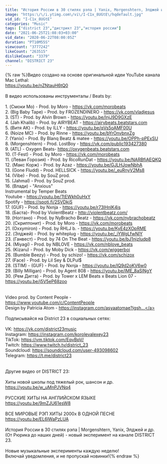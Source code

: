 ```yaml
---
title: "История России в 30 стилях рэпа | Yanix, Morgenshtern, Элджей и др."
image: "https:\/\/i.ytimg.com\/vi\/I-C1x_8UGtE\/hqdefault.jpg"
vid_id: "I-C1x_8UGtE"
categories: "Music"
tags: ["district 23","дистрикт 23","история россии"]
date: "2021-06-25T21:08:03+03:00"
vid_date: "2020-06-22T08:00:05Z"
duration: "PT10M55S"
viewcount: "3777242"
likeCount: "263515"
dislikeCount: "3379"
channel: "DISTRICT 23"
---
```

{% raw %}Видео создано на основе оригинальной идеи YouTube канала Mac Lethal:<br /><a rel="nofollow" target="blank" href="https://youtu.be/nZNtauH6tQ0">https://youtu.be/nZNtauH6tQ0</a><br /><br />В видео использованы инструменталы / Beats by: <br /><br />1. (Смоки Мо) - Prod. by Moro - <a rel="nofollow" target="blank" href="https://vk.com/morobeats">https://vk.com/morobeats</a><br />2. (Big Baby Tape) - Prod. by FROZENDINERO - <a rel="nofollow" target="blank" href="https://vk.com/vladjesus">https://vk.com/vladjesus</a><br />3. (ST) - Prod. by Alvin Brown - <a rel="nofollow" target="blank" href="https://youtu.be/lnjJ9D9GXzE">https://youtu.be/lnjJ9D9GXzE</a><br />4. (Jah Khalib) - Prod. by AIRYBEAT - <a rel="nofollow" target="blank" href="https://airybeats.beatstars.com">https://airybeats.beatstars.com</a><br />5. (Витя АК) - Prod. by ILLY - <a rel="nofollow" target="blank" href="https://youtu.be/qVs5oAMF00U">https://youtu.be/qVs5oAMF00U</a><br />6. (Noize MC) - Prod. by Rinne - <a rel="nofollow" target="blank" href="https://youtu.be/bYrOnvbnxZg">https://youtu.be/bYrOnvbnxZg</a><br />7. (Yanix) - Prod. By Blanq Beatz &amp; matee - <a rel="nofollow" target="blank" href="https://youtu.be/OPPh-pPExSU">https://youtu.be/OPPh-pPExSU</a><br />8. (Morgenshtern) - Prod. LostBoy - <a rel="nofollow" target="blank" href="https://vk.com/public193427380">https://vk.com/public193427380</a><br />9. (ATL) - Oxygen Beats-  <a rel="nofollow" target="blank" href="https://oxygenbeats.beatstars.com">https://oxygenbeats.beatstars.com</a><br />10. (T-Fest) - Prod. by Moro - <a rel="nofollow" target="blank" href="https://vk.com/morobeats">https://vk.com/morobeats</a><br />11. (Леван Горозия) - Prod. by RicoRunDat - <a rel="nofollow" target="blank" href="https://youtu.be/NARBfiAEQKQ">https://youtu.be/NARBfiAEQKQ</a><br />12. (Макс Корж) - Prod. by Azaz - <a rel="nofollow" target="blank" href="https://youtu.be/GJLHJowNbhA">https://youtu.be/GJLHJowNbhA</a><br />13. (Gone Fludd) - Prod. HELLSICK - <a rel="nofollow" target="blank" href="https://youtu.be/_euRnyV2Ms8">https://youtu.be/_euRnyV2Ms8</a><br />14. (Vibe) - Prod. by SouZ prod.<br />15. (Jahmal) - Prod. by SouZ prod.<br />16. (Влади) - &quot;Anxious&quot;<br />Instrumental by Temper Beats<br />Youtube - <a rel="nofollow" target="blank" href="https://youtu.be/TtEWkh0uHxY">https://youtu.be/TtEWkh0uHxY</a><br />Spotify - <a rel="nofollow" target="blank" href="https://spoti.fi/2SVDkjS">https://spoti.fi/2SVDkjS</a><br />17. (GUF) - Prod. by Nxnja - <a rel="nofollow" target="blank" href="https://youtu.be/r73lHnlK4is">https://youtu.be/r73lHnlK4is</a><br />18. (Баста)- Prod by ViolentBeatz - <a rel="nofollow" target="blank" href="http://violentbeatz.com/">http://violentbeatz.com/</a><br />19. (Ноггано) -  Prod. by NyBracho Beatz -  <a rel="nofollow" target="blank" href="https://vk.com/nybrachobeatz">https://vk.com/nybrachobeatz</a><br />20. (Скриптонит) - Prod. by Moro - <a rel="nofollow" target="blank" href="https://vk.com/morobeats">https://vk.com/morobeats</a><br />21. (Oxxymiron) - Prod. by RHLJ b. - <a rel="nofollow" target="blank" href="https://youtu.be/KyE4zXOpRME">https://youtu.be/KyE4zXOpRME</a><br />22. (Элджей) - Prod. by whiteplug - <a rel="nofollow" target="blank" href="https://youtu.be/_iYWgLfwNIY">https://youtu.be/_iYWgLfwNIY</a><br />23. (Ганвест) - Prod. by 74 On The Beat - <a rel="nofollow" target="blank" href="https://youtu.be/bJ1njzIudp8">https://youtu.be/bJ1njzIudp8</a><br />24. (Miyagi) - Prod. by NBLOVE - <a rel="nofollow" target="blank" href="https://vk.com/nblove_beats">https://vk.com/nblove_beats</a><br />25. (Kizaru) - Prod. by Moby Dick - <a rel="nofollow" target="blank" href="https://vk.com/wiggerboi">https://vk.com/wiggerboi</a><br />26. (Bumble Beezy) - Prod. by schizo! - <a rel="nofollow" target="blank" href="https://vk.com/schizox">https://vk.com/schizox</a><br />27. (Face) - Prod. by Lil Sey &amp; DLPul$ <br />28. (STIM) - (GUF) - Prod. by Nxnja - <a rel="nofollow" target="blank" href="https://youtu.be/lQ9d2oKV6w0">https://youtu.be/lQ9d2oKV6w0</a><br />29. (Billy Milligan) - Prod. by Agent 808 - <a rel="nofollow" target="blank" href="https://youtu.be/lME_8aSlNgY">https://youtu.be/lME_8aSlNgY</a><br />30. (Рем Дигга) - Prod. by Tower x LEM Beats x Beats Lion 07 - <a rel="nofollow" target="blank" href="https://youtu.be/j5V5eP68zoo">https://youtu.be/j5V5eP68zoo</a><br /><br /><br />Video prod. by Content People - <a rel="nofollow" target="blank" href="https://www.youtube.com/c/ContentPeople">https://www.youtube.com/c/ContentPeople</a><br />Design by Patricia Atom - <a rel="nofollow" target="blank" href="https://instagram.com/asyaatomae?igsh...">https://instagram.com/asyaatomae?igsh...</a><br /><br />Подписывайся на District 23 в социальных сетях:<br /><br />VK: <a rel="nofollow" target="blank" href="https://vk.com/district23music">https://vk.com/district23music</a><br />Instagram: <a rel="nofollow" target="blank" href="https://instagram.com/korolevalexey23">https://instagram.com/korolevalexey23</a><br />TikTok: <a rel="nofollow" target="blank" href="https://vm.tiktok.com/EqvBpV/">https://vm.tiktok.com/EqvBpV/</a><br />Twitch: <a rel="nofollow" target="blank" href="https://www.twitch.tv/district_23">https://www.twitch.tv/district_23</a><br />Soundcloud: <a rel="nofollow" target="blank" href="https://soundcloud.com/user-493098602">https://soundcloud.com/user-493098602</a><br />Telegram: <a rel="nofollow" target="blank" href="https://t.me/district23">https://t.me/district23</a><br /><br /><br />Другие видео от DISTRICT 23: <br /><br />Хиты новой школы под тяжелый рок, шансон и др.<br /><a rel="nofollow" target="blank" href="https://youtu.be/w_uMnPJVNq4">https://youtu.be/w_uMnPJVNq4</a><br /><br />РУССКИЕ ХИТЫ НА АНГЛИЙСКОМ ЯЗЫКЕ<br /><a rel="nofollow" target="blank" href="https://youtu.be/9mZJU61esW8">https://youtu.be/9mZJU61esW8</a><br /><br />ВСЕ МИРОВЫЕ РЭП ХИТЫ 2000х В ОДНОЙ ПЕСНЕ<br /><a rel="nofollow" target="blank" href="https://youtu.be/EL6lWaPzLUA">https://youtu.be/EL6lWaPzLUA</a><br /><br />История России в 30 стилях рэпа | Morgenshtern, Yanix, Элджей и др. (От Рюрика до наших дней) - новый эксперимент на канале DISTRICT 23.<br /><br />Новые музыкальные эксперименты каждую неделю!<br />Включай уведомления, и не пропускай новинки!{% endraw %}
